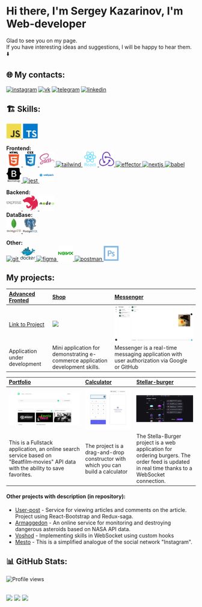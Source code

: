 
# Hi there,  I'm Sergey Kazarinov,  I'm Web-developer

Glad to see you on my page.  
If you have interesting ideas and suggestions, I will be happy to hear them. ⬇️

## 🌐 My contacts:  
[<img src='https://user-images.githubusercontent.com/99301610/182012820-788bc501-c5a1-4c18-85e1-f5beda0c1845.png' alt='instagram' height='40'>](https://www.instagram.com/sergey_kazarinov92/)
[<img src='https://user-images.githubusercontent.com/99301610/182012858-84add2c0-33d3-439c-ab2d-68166c827947.png' alt='vk' height='40'>](https://vk.com/kazarinov092)
[<img src='https://user-images.githubusercontent.com/99301610/182012877-ee2825bc-4a3a-4bca-bd33-8ff20b1698e2.png' alt='telegram' height='40'>](https://t.me/SKey92)
[<img src='https://raw.githubusercontent.com/rahuldkjain/github-profile-readme-generator/master/src/images/icons/Social/linked-in-alt.svg' alt='linkedin' height='40'>](https://www.linkedin.com/in/sergey-kazarinov-b621ba250/) 


## 🏗️ Skills:

<a href="https://developer.mozilla.org/en-US/docs/Web/JavaScript" target="_blank" rel="noreferrer"> <img src="https://raw.githubusercontent.com/devicons/devicon/master/icons/javascript/javascript-original.svg" alt="javascript" width="40" height="40"/> </a>
<a href="https://www.typescriptlang.org/" target="_blank" rel="noreferrer"> <img src="https://raw.githubusercontent.com/devicons/devicon/master/icons/typescript/typescript-original.svg" alt="typescript" width="40" height="40"/> </a>

**Frontend:**  
<a href="https://www.w3.org/html/" target="_blank" rel="noreferrer"> <img src="https://raw.githubusercontent.com/devicons/devicon/master/icons/html5/html5-original-wordmark.svg" alt="html5" width="40" height="40"/> </a>
<a href="https://www.w3schools.com/css/" target="_blank" rel="noreferrer"> <img src="https://raw.githubusercontent.com/devicons/devicon/master/icons/css3/css3-original-wordmark.svg" alt="css3" width="40" height="40"/> </a> 
<a href="https://sass-lang.com" target="_blank" rel="noreferrer"> <img src="https://raw.githubusercontent.com/devicons/devicon/master/icons/sass/sass-original.svg" alt="sass" width="40" height="40"/> </a> 
<a href="https://tailwindcss.com/" target="_blank" rel="noreferrer"> <img src="https://www.vectorlogo.zone/logos/tailwindcss/tailwindcss-icon.svg" alt="tailwind" width="40" height="40"/> </a> 
<a href="https://reactjs.org/" target="_blank" rel="noreferrer"> <img src="https://raw.githubusercontent.com/devicons/devicon/master/icons/react/react-original-wordmark.svg" alt="react" width="40" height="40"/> </a> 
<a href="https://redux.js.org" target="_blank" rel="noreferrer"> <img src="https://raw.githubusercontent.com/devicons/devicon/master/icons/redux/redux-original.svg" alt="redux" width="40" height="40"/> </a>
<a href="https://effector.dev" target="_blank" rel="noreferrer"> <img src="https://raw.githubusercontent.com/effector/effector/master/website/client/static/img/comet.svg" alt="effector" width="40" height="40"/> </a>
<a href="https://nextjs.org/" target="_blank" rel="noreferrer"> <img src="https://cdn.worldvectorlogo.com/logos/nextjs-2.svg" alt="nextjs" style="background:white;" width="40" height="40"/> </a>
<a href="https://babeljs.io/" target="_blank" rel="noreferrer"> <img src="https://www.vectorlogo.zone/logos/babeljs/babeljs-icon.svg" alt="babel" width="40" height="40"/> </a>
<a href="https://getbootstrap.com" target="_blank" rel="noreferrer"> <img src="https://raw.githubusercontent.com/devicons/devicon/master/icons/bootstrap/bootstrap-plain-wordmark.svg" alt="bootstrap" width="40" height="40"/> </a>
<a href="https://jestjs.io" target="_blank" rel="noreferrer"> <img src="https://www.vectorlogo.zone/logos/jestjsio/jestjsio-icon.svg" alt="jest" width="40" height="40"/> </a>
<a href="https://webpack.js.org" target="_blank" rel="noreferrer"> <img src="https://raw.githubusercontent.com/devicons/devicon/d00d0969292a6569d45b06d3f350f463a0107b0d/icons/webpack/webpack-original-wordmark.svg" alt="webpack" width="40" height="40"/> </a>


**Backend:**  
<a href="https://expressjs.com" target="_blank" rel="noreferrer"> <img src="https://raw.githubusercontent.com/devicons/devicon/master/icons/express/express-original-wordmark.svg" alt="express" width="40" height="40"/> </a>
<a href="https://nestjs.com/" target="_blank" rel="noreferrer"> <img src="https://raw.githubusercontent.com/devicons/devicon/master/icons/nestjs/nestjs-plain.svg" alt="nestjs" width="40" height="40"/> </a>
<a href="https://nodejs.org" target="_blank" rel="noreferrer"> <img src="https://raw.githubusercontent.com/devicons/devicon/master/icons/nodejs/nodejs-original-wordmark.svg" alt="nodejs" width="40" height="40"/> </a>  
**DataBase:**  
<a href="https://www.mongodb.com/" target="_blank" rel="noreferrer"> <img src="https://raw.githubusercontent.com/devicons/devicon/master/icons/mongodb/mongodb-original-wordmark.svg" alt="mongodb" width="40" height="40"/> </a>
<a href="https://www.postgresql.org" target="_blank" rel="noreferrer"> <img src="https://raw.githubusercontent.com/devicons/devicon/master/icons/postgresql/postgresql-original-wordmark.svg" alt="postgresql" width="40" height="40"/> </a>

**Other:**  
<a href="https://git-scm.com/" target="_blank" rel="noreferrer"> <img src="https://www.vectorlogo.zone/logos/git-scm/git-scm-icon.svg" alt="git" width="40" height="40"/> </a>
<a href="https://www.docker.com/" target="_blank" rel="noreferrer"> <img src="https://raw.githubusercontent.com/devicons/devicon/master/icons/docker/docker-original-wordmark.svg" alt="docker" width="40" height="40"/> </a>
<a href="https://www.figma.com/" target="_blank" rel="noreferrer"> <img src="https://www.vectorlogo.zone/logos/figma/figma-icon.svg" alt="figma" width="40" height="40"/> </a>
<a href="https://www.nginx.com" target="_blank" rel="noreferrer"> <img src="https://raw.githubusercontent.com/devicons/devicon/master/icons/nginx/nginx-original.svg" alt="nginx" width="40" height="40"/> </a>
<a href="https://postman.com" target="_blank" rel="noreferrer"> <img src="https://www.vectorlogo.zone/logos/getpostman/getpostman-icon.svg" alt="postman" width="40" height="40"/> </a>
<a href="https://www.photoshop.com/en" target="_blank" rel="noreferrer"> <img src="https://raw.githubusercontent.com/devicons/devicon/master/icons/photoshop/photoshop-line.svg" alt="photoshop" width="40" height="40"/> </a>

## My projects:

| [Advanced Fronted](https://github.com/SergeyKazarinov/advanced-frontend) | [Shop](https://github.com/SergeyKazarinov/Shop) | [Messenger](https://github.com/SergeyKazarinov/messenger) |
| :-------------------------------- | :-------------------------------- | :-------------------------------- |
|[Link to Project](https://github.com/SergeyKazarinov/advanced-frontend)| [<img  src="https://github.com/SergeyKazarinov/Shop/blob/main/Shop.gif" />](https://github.com/SergeyKazarinov/Shop)| [<img  src="https://github.com/SergeyKazarinov/messenger/blob/main/public/images/Screen.jpg" />](https://github.com/SergeyKazarinov/messenger)|
| Application under development | Mini application for demonstrating e-commerce application development skills. | Messenger is a real-time messaging application with user authorization via Google or GitHub

| [Portfolio](https://github.com/SergeyKazarinov/movies-explorer-frontend) | [Calculator](https://github.com/SergeyKazarinov/calculator)     | [Stellar-burger](https://github.com/SergeyKazarinov/stellar-burger)  |
| :-------------------------------- | :-------------------------------- | :-------------------------------- |
| [<img  src="https://github.com/SergeyKazarinov/movies-explorer-frontend/blob/main/src/images/portfolio.jpg" />](https://github.com/SergeyKazarinov/movies-explorer-frontend) | [<img  src="https://github.com/SergeyKazarinov/calculator/blob/main/src/images/preview.jpg" />](https://github.com/SergeyKazarinov/calculator)| [<img  src="https://github.com/SergeyKazarinov/movies-explorer-frontend/blob/main/src/images/stellar-burger.jpg" />](https://github.com/SergeyKazarinov/stellar-burger) |
|This is a Fullstack application, an online search service based on "Beatfilm‑movies" API data with the ability to save favorites.| The project is a drag-and-drop constructor with which you can build a calculator | The Stella-Burger project is a web application for ordering burgers.  The order feed is updated in real time thanks to a WebSocket connection.

#### Other projects with description (in repository):  
 - [User-post](https://github.com/SergeyKazarinov/user-posts) - Service for viewing articles and comments on the article. Project using React-Bootstrap and Redux-saga.  
- [Armaggedon](https://github.com/SergeyKazarinov/armaggedon-next-js) - An online service for monitoring and destroying dangerous asteroids based on NASA API data.
- [Voshod](https://github.com/SergeyKazarinov/voshod--websocket-) - 
Implementing skills in WebSocket using custom hooks
- [Mesto](https://github.com/SergeyKazarinov/react-mesto-api-full) - 
This is a simplified analogue of the social network "Instagram".  


## 📊 GitHub Stats:
![Profile views](https://komarev.com/ghpvc/?username=your-github-SergeyKazarinov)  
  
![](https://github-readme-stats.vercel.app/api?username=SergeyKazarinov&theme=dark&hide_border=false&include_all_commits=false&count_private=true) 
![](https://github-readme-streak-stats.herokuapp.com/?user=SergeyKazarinov&theme=dark&hide_border=false)
![](https://github-readme-stats.vercel.app/api/top-langs/?username=SergeyKazarinov&theme=dark&hide_border=false&include_all_commits=false&count_private=true&layout=compact)
---
